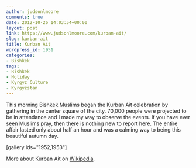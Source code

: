 ```yaml
---
author: judsonlmoore
comments: true
date: 2012-10-26 14:03:54+00:00
layout: post
link: https://www.judsonlmoore.com/kurban-ait/
slug: kurban-ait
title: Kurban Ait
wordpress_id: 1951
categories:
- Bishkek
tags:
- Bishkek
- Holiday
- Kyrgyz Culture
- Kyrgyzstan
---
```


This morning Bishkek Muslims began the Kurban Ait celebration by gathering in the center square of the city. 70,000 people were projected to be in attendance and I made my way to observe the events. If you have ever seen Muslims pray, then there is nothing new to report here. The entire affair lasted only about half an hour and was a calming way to being this beautiful autumn day.

[gallery ids="1952,1953"]

More about Kurban Ait on [Wikipedia](http://en.wikipedia.org/wiki/Kurban_Ait).
